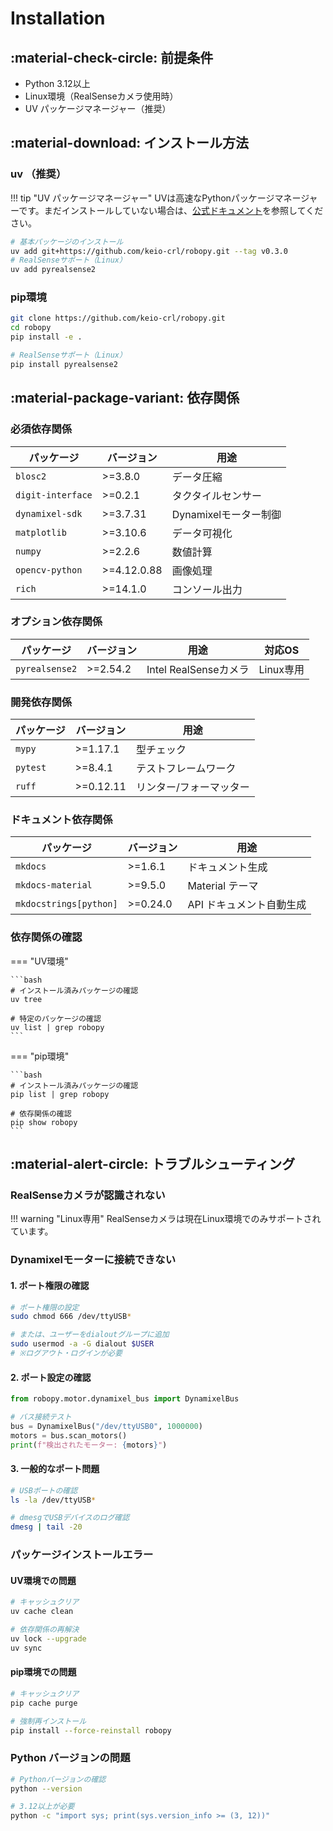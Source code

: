 # Installation

## :material-check-circle: 前提条件

- Python 3.12以上
- Linux環境（RealSenseカメラ使用時）
- UV パッケージマネージャー（推奨）

## :material-download: インストール方法

### uv （推奨）

!!! tip "UV パッケージマネージャー"
    UVは高速なPythonパッケージマネージャーです。まだインストールしていない場合は、[公式ドキュメント](https://docs.astral.sh/uv/)を参照してください。

```bash
# 基本パッケージのインストール
uv add git+https://github.com/keio-crl/robopy.git --tag v0.3.0
# RealSenseサポート（Linux）
uv add pyrealsense2

```

### pip環境

```bash
git clone https://github.com/keio-crl/robopy.git
cd robopy
pip install -e .

# RealSenseサポート（Linux）
pip install pyrealsense2
```

## :material-package-variant: 依存関係

### 必須依存関係

| パッケージ | バージョン | 用途 |
|-----------|-----------|------|
| `blosc2` | >=3.8.0 | データ圧縮 |
| `digit-interface` | >=0.2.1 | タクタイルセンサー |
| `dynamixel-sdk` | >=3.7.31 | Dynamixelモーター制御 |
| `matplotlib` | >=3.10.6 | データ可視化 |
| `numpy` | >=2.2.6 | 数値計算 |
| `opencv-python` | >=4.12.0.88 | 画像処理 |
| `rich` | >=14.1.0 | コンソール出力 |

### オプション依存関係

| パッケージ | バージョン | 用途 | 対応OS |
|-----------|-----------|------|--------|
| `pyrealsense2` | >=2.54.2 | Intel RealSenseカメラ | Linux専用 |

### 開発依存関係

| パッケージ | バージョン | 用途 |
|-----------|-----------|------|
| `mypy` | >=1.17.1 | 型チェック |
| `pytest` | >=8.4.1 | テストフレームワーク |
| `ruff` | >=0.12.11 | リンター/フォーマッター |

### ドキュメント依存関係

| パッケージ | バージョン | 用途 |
|-----------|-----------|------|
| `mkdocs` | >=1.6.1 | ドキュメント生成 |
| `mkdocs-material` | >=9.5.0 | Material テーマ |
| `mkdocstrings[python]` | >=0.24.0 | API ドキュメント自動生成 |

### 依存関係の確認

=== "UV環境"

    ```bash
    # インストール済みパッケージの確認
    uv tree

    # 特定のパッケージの確認
    uv list | grep robopy
    ```

=== "pip環境"

    ```bash
    # インストール済みパッケージの確認
    pip list | grep robopy

    # 依存関係の確認
    pip show robopy
    ```

## :material-alert-circle: トラブルシューティング

### RealSenseカメラが認識されない

!!! warning "Linux専用"
    RealSenseカメラは現在Linux環境でのみサポートされています。

### Dynamixelモーターに接続できない

#### 1. ポート権限の確認

```bash
# ポート権限の設定
sudo chmod 666 /dev/ttyUSB*

# または、ユーザーをdialoutグループに追加
sudo usermod -a -G dialout $USER
# ※ログアウト・ログインが必要
```

#### 2. ポート設定の確認

```python
from robopy.motor.dynamixel_bus import DynamixelBus

# バス接続テスト
bus = DynamixelBus("/dev/ttyUSB0", 1000000)
motors = bus.scan_motors()
print(f"検出されたモーター: {motors}")
```

#### 3. 一般的なポート問題

```bash
# USBポートの確認
ls -la /dev/ttyUSB*

# dmesgでUSBデバイスのログ確認
dmesg | tail -20
```

### パッケージインストールエラー

#### UV環境での問題

```bash
# キャッシュクリア
uv cache clean

# 依存関係の再解決
uv lock --upgrade
uv sync
```

#### pip環境での問題

```bash
# キャッシュクリア
pip cache purge

# 強制再インストール
pip install --force-reinstall robopy
```

### Python バージョンの問題

```bash
# Pythonバージョンの確認
python --version

# 3.12以上が必要
python -c "import sys; print(sys.version_info >= (3, 12))"
```
